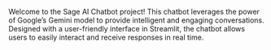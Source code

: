Welcome to the Sage AI Chatbot project! This chatbot leverages the power of Google’s Gemini model to provide intelligent and engaging conversations. Designed with a user-friendly interface in Streamlit, the chatbot allows users to easily interact and receive responses in real time.

